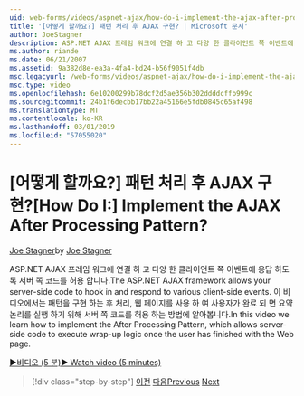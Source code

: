 ```yaml
---
uid: web-forms/videos/aspnet-ajax/how-do-i-implement-the-ajax-after-processing-pattern
title: '[어떻게 할까요?] 패턴 처리 후 AJAX 구현? | Microsoft 문서'
author: JoeStagner
description: ASP.NET AJAX 프레임 워크에 연결 하 고 다양 한 클라이언트 쪽 이벤트에 응답 하도록 서버 쪽 코드를 허용 합니다. 이 비디오는 Aft를 구현 하는 방법을 알아보겠습니다...
ms.author: riande
ms.date: 06/21/2007
ms.assetid: 9a382d8e-ea3a-4fa4-bd24-b56f9051f4db
msc.legacyurl: /web-forms/videos/aspnet-ajax/how-do-i-implement-the-ajax-after-processing-pattern
msc.type: video
ms.openlocfilehash: 6e10200299b78dcf2d5ae356b302ddddcffb999c
ms.sourcegitcommit: 24b1f6decbb17bb22a45166e5fdb0845c65af498
ms.translationtype: MT
ms.contentlocale: ko-KR
ms.lasthandoff: 03/01/2019
ms.locfileid: "57055020"
---
```

<a name="how-do-i-implement-the-ajax-after-processing-pattern"></a><span data-ttu-id="94402-105">[어떻게 할까요?] 패턴 처리 후 AJAX 구현?</span><span class="sxs-lookup"><span data-stu-id="94402-105">[How Do I:] Implement the AJAX After Processing Pattern?</span></span>
====================
<span data-ttu-id="94402-106">[Joe Stagner](https://github.com/JoeStagner)</span><span class="sxs-lookup"><span data-stu-id="94402-106">by [Joe Stagner](https://github.com/JoeStagner)</span></span>

<span data-ttu-id="94402-107">ASP.NET AJAX 프레임 워크에 연결 하 고 다양 한 클라이언트 쪽 이벤트에 응답 하도록 서버 쪽 코드를 허용 합니다.</span><span class="sxs-lookup"><span data-stu-id="94402-107">The ASP.NET AJAX framework allows your server-side code to hook in and respond to various client-side events.</span></span> <span data-ttu-id="94402-108">이 비디오에서는 패턴을 구현 하는 후 처리, 웹 페이지를 사용 하 여 사용자가 완료 되 면 요약 논리를 실행 하기 위해 서버 쪽 코드를 허용 하는 방법에 알아봅니다.</span><span class="sxs-lookup"><span data-stu-id="94402-108">In this video we learn how to implement the After Processing Pattern, which allows server-side code to execute wrap-up logic once the user has finished with the Web page.</span></span>

[<span data-ttu-id="94402-109">&#9654;비디오 (5 분)</span><span class="sxs-lookup"><span data-stu-id="94402-109">&#9654; Watch video (5 minutes)</span></span>](https://channel9.msdn.com/Blogs/ASP-NET-Site-Videos/how-do-i-implement-the-ajax-after-processing-pattern)

> [!div class="step-by-step"]
> <span data-ttu-id="94402-110">[이전](how-do-i-use-the-aspnet-ajax-history-control.md)
> [다음](how-do-i-update-multiple-regions-of-a-page-with-aspnet-ajax.md)</span><span class="sxs-lookup"><span data-stu-id="94402-110">[Previous](how-do-i-use-the-aspnet-ajax-history-control.md)
[Next](how-do-i-update-multiple-regions-of-a-page-with-aspnet-ajax.md)</span></span>
